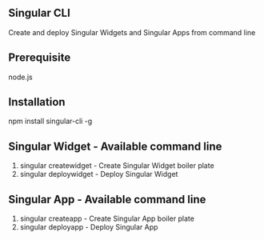 ## Singular CLI

Create and deploy Singular Widgets and Singular Apps from command line

## Prerequisite
  node.js

## Installation
  npm install singular-cli -g

## Singular Widget - Available command line
  1. singular createwidget <widget-name> - Create Singular Widget boiler plate
  2. singular deploywidget <widget-folder-name> - Deploy Singular Widget
 
## Singular App - Available command line
  1. singular createapp <app-name> - Create Singular App boiler plate
  2. singular deployapp <app-folder-name> - Deploy Singular App
  